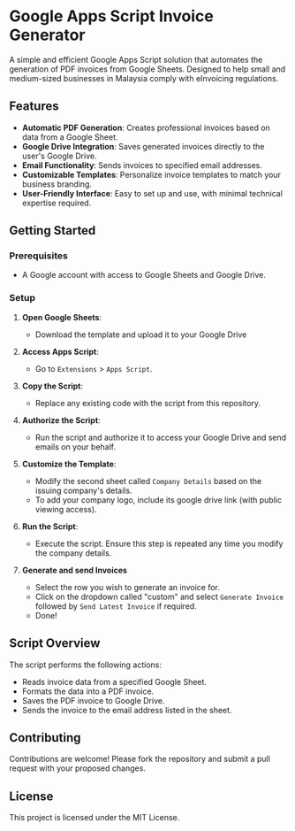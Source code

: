 # Google Apps Script Invoice Generator

A simple and efficient Google Apps Script solution that automates the generation of PDF invoices from Google Sheets. Designed to help small and medium-sized businesses in Malaysia comply with eInvoicing regulations.

## Features

- **Automatic PDF Generation**: Creates professional invoices based on data from a Google Sheet.
- **Google Drive Integration**: Saves generated invoices directly to the user's Google Drive.
- **Email Functionality**: Sends invoices to specified email addresses.
- **Customizable Templates**: Personalize invoice templates to match your business branding.
- **User-Friendly Interface**: Easy to set up and use, with minimal technical expertise required.

## Getting Started

### Prerequisites

- A Google account with access to Google Sheets and Google Drive.

### Setup

1. **Open Google Sheets**:
   - Download the template and upload it to your Google Drive 

2. **Access Apps Script**:
   - Go to `Extensions` > `Apps Script`.

3. **Copy the Script**:
   - Replace any existing code with the script from this repository.

4. **Authorize the Script**:
   - Run the script and authorize it to access your Google Drive and send emails on your behalf.

5. **Customize the Template**:
   - Modify the second sheet called `Company Details` based on the issuing company's details.
   - To add your company logo, include its google drive link (with public viewing access).

6. **Run the Script**:
   - Execute the script. Ensure this step is repeated any time you modify the company details.

7. **Generate and send Invoices**
   - Select the row you wish to generate an invoice for.
   - Click on the dropdown called "custom" and select `Generate Invoice` followed by `Send Latest Invoice` if required.
   - Done!

## Script Overview

The script performs the following actions:
- Reads invoice data from a specified Google Sheet.
- Formats the data into a PDF invoice.
- Saves the PDF invoice to Google Drive.
- Sends the invoice to the email address listed in the sheet.

## Contributing

Contributions are welcome! Please fork the repository and submit a pull request with your proposed changes.

## License

This project is licensed under the MIT License.

